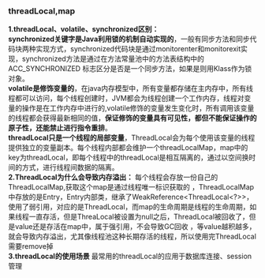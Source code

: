 ### threadLocal,map
**1.threadLocal、volatile、synchronized区别：**   
**synchronized关键字是Java利用锁的机制自动实现的**，一般有同步方法和同步代码块两种实现方式，synchronized代码块是通过monitorenter和monitorexit实现，synchronized方法是通过在方法常量池中的方法表结构中的ACC_SYNCHRONIZED 标志区分是否是一个同步方法，如果是则用Klass作为锁对象。   
**volatile是修饰变量的**，在java内存模型中，所有变量都存储在主内存中，所有线程都可以访问，每个线程创建时，JVM都会为线程创建一个工作内存，线程对变量的操作是在工作内存中进行的,volatile修饰的变量发生变化时，所有调用该变量的线程都会获得最新相同的值，**保证修饰的变量具有可见性，都但不能保证操作的原子性，还能禁止进行指令重排**。  
**threadLocal只是一个线程的局部变量**，ThreadLocal会为每个使用该变量的线程提供独立的变量副本。每个线程内部都会维护一个threadLocalMap，map中的key为threadLocal，即每个线程中的threadLocal是相互隔离的，通过以空间换时间的方式，进行线程间数据的隔离。   
**2.ThreadLocal为什么会导致内存溢出：**
每个线程会存放一份自己的ThreadLocalMap,获取这个map是通过线程唯一标识获取的 ，ThreadLocalMap中存放的是Entry，Entry内部类，继承了WeakReference<ThreadLocal<?>>，使用了弱引用，对应的是ThreadLocal，而map的生命周期是线程的生命周期，如果线程一直存活，但是ThreaLocal被设置为null之后，ThreadLocal被回收了，但是value还是存活在map中，属于强引用，不会导致GC回收
，等value越积越多，就会导致内存溢出，尤其像线程池这种长期存活的线程，所以使用完ThreadLocal需要remove掉   
**3.threadLocal的使用场景**
最常用的threadLocal的应用于数据库连接、session管理
